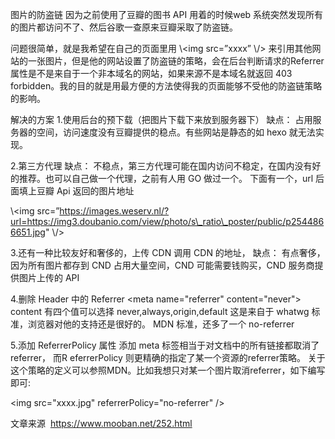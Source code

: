 图片的防盗链
因为之前使用了豆瓣的图书 API 用着的时候web 系统突然发现所有的图片都访问不了、然后谷歌一查原来豆瓣采取了防盗链。

问题很简单，就是我希望在自己的页面里用 \\&lt;img src=”xxxx” \\/&gt; 来引用其他网站的一张图片，但是他的网站设置了防盗链的策略，会在后台判断请求的Referrer属性是不是来自于一个非本域名的网站，如果来源不是本域名就返回 403 forbidden。我的目的就是用最方便的方法使得我的页面能够不受他的防盗链策略的影响。

解决的方案
1.使用后台的预下载（把图片下载下来放到服务器下）
缺点： 占用服务器的空间，访问速度没有豆瓣提供的稳点。有些网站是静态的如 hexo 就无法实现。

2.第三方代理
缺点： 不稳点，第三方代理可能在国内访问不稳定，在国内没有好的推荐。也可以自己做一个代理，之前有人用 GO 做过一个。
下面有一个，url 后面填上豆瓣 Api 返回的图片地址

\\&lt;img src=”https://images.weserv.nl/?url=https://img3.doubanio.com/view/photo/s\_ratio\_poster/public/p2544866651.jpg" \\/&gt;

3.还有一种比较友好和奢侈的，上传 CDN 调用 CDN 的地址，
缺点： 有点奢侈，因为所有图片都存到 CND 占用大量空间，CND 可能需要钱购买，CND 服务商提供图片上传的 API

4.删除 Header 中的 Referrer
&lt;meta name="referrer" content="never"&gt;
content 有四个值可以选择 never,always,origin,default 这是来自于 whatwg 标准，浏览器对他的支持还是很好的。
MDN 标准，还多了一个 no-referrer

5.添加 ReferrerPolicy 属性
添加 meta 标签相当于对文档中的所有链接都取消了 referrer，
而R eferrerPolicy 则更精确的指定了某一个资源的referrer策略。
关于这个策略的定义可以参照MDN。比如我想只对某一个图片取消referrer，如下编写即可:

&lt;img src="xxxx.jpg" referrerPolicy="no-referrer" /&gt;

文章来源  https://www.mooban.net/252.html